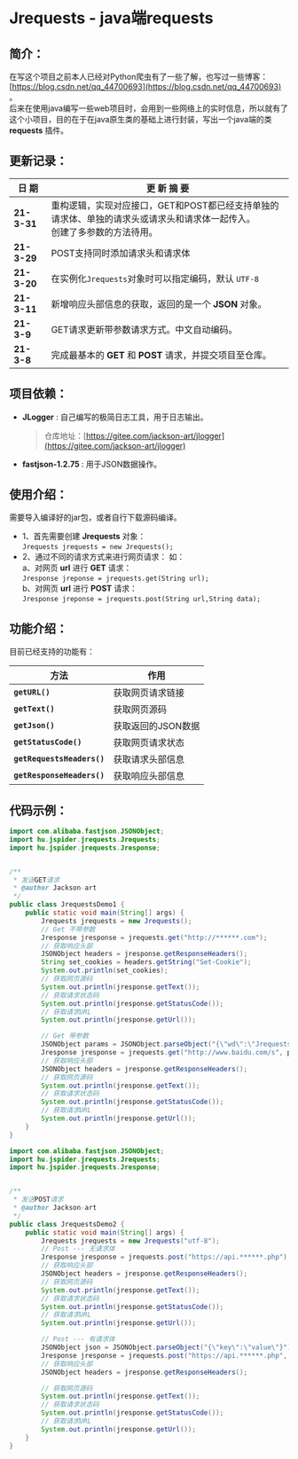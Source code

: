 # Jrequests - java端requests

## 简介：

在写这个项目之前本人已经对Python爬虫有了一些了解，也写过一些博客：[https://blog.csdn.net/qq_44700693](https://blog.csdn.net/qq_44700693) 。 <br>
后来在使用java编写一些web项目时，会用到一些网络上的实时信息，所以就有了这个小项目，目的在于在java原生类的基础上进行封装，写出一个java端的类 **requests** 插件。

## 更新记录：

| 日 期 | 更 新 摘 要 |
| ------ | ------ |
| **21-3-31** | 重构逻辑，实现对应接口，GET和POST都已经支持单独的请求体、单独的请求头或请求头和请求体一起传入。<br>创建了多参数的方法待用。 |
| **21-3-29** | POST支持同时添加请求头和请求体 |
| **21-3-20** | 在实例化`Jrequests`对象时可以指定编码，默认 `UTF-8` |
| **21-3-11** | 新增响应头部信息的获取，返回的是一个 **JSON** 对象。 |
| **21-3-9** | GET请求更新带参数请求方式。中文自动编码。 |
| **21-3-8** | 完成最基本的 **GET** 和 **POST** 请求，并提交项目至仓库。|

## 项目依赖：

* **JLogger** : 自己编写的极简日志工具，用于日志输出。
  > 仓库地址：[https://gitee.com/jackson-art/jlogger](https://gitee.com/jackson-art/jlogger)
* **fastjson-1.2.75** : 用于JSON数据操作。

## 使用介绍：

需要导入编译好的jar包，或者自行下载源码编译。

* 1、首先需要创建 **Jrequests** 对象：<br>
  `Jrequests jrequests = new Jrequests();`<br>
* 2、通过不同的请求方式来进行网页请求： 如：<br>
  a、对网页 **url** 进行 **GET** 请求：<br>
  `Jresponse jreponse = jrequests.get(String url);`<br>
  b、对网页 **url** 进行 **POST** 请求：<br>
  `Jresponse jreponse = jrequests.post(String url,String data);`

## 功能介绍：

目前已经支持的功能有：

| 方法 | 作用 | 
| --- | --- |
| **`getURL()`** | 获取网页请求链接|
| **`getText()`** | 获取网页源码 |
| **`getJson()`** | 获取返回的JSON数据 |
| **`getStatusCode()`** | 获取网页请求状态 |
| **`getRequestsHeaders()`** | 获取请求头部信息 |
| **`getResponseHeaders()`** | 获取响应头部信息 |

## 代码示例：

```java
import com.alibaba.fastjson.JSONObject;
import hu.jspider.jrequests.Jrequests;
import hu.jspider.jrequests.Jresponse;


/**
 * 发送GET请求
 * @author Jackson-art
 */
public class JrequestsDemo1 {
    public static void main(String[] args) {
        Jrequests jrequests = new Jrequests();
        // Get 不带参数
        Jresponse jresponse = jrequests.get("http://******.com");
        // 获取响应头部
        JSONObject headers = jresponse.getResponseHeaders();
        String set_cookies = headers.getString("Set-Cookie");
        System.out.println(set_cookies);
        // 获取网页源码
        System.out.println(jresponse.getText());
        // 获取请求状态码
        System.out.println(jresponse.getStatusCode());
        // 获取请求URL
        System.out.println(jresponse.getUrl());

        // Get 带参数
        JSONObject params = JSONObject.parseObject("{\"wd\":\"Jrequests site:gitee.com\"}");
        Jresponse jresponse = jrequests.get("http://www.baidu.com/s", params);
        // 获取响应头部
        JSONObject headers = jresponse.getResponseHeaders();
        // 获取网页源码
        System.out.println(jresponse.getText());
        // 获取请求状态码
        System.out.println(jresponse.getStatusCode());
        // 获取请求URL
        System.out.println(jresponse.getUrl());
    }
}
```

```java
import com.alibaba.fastjson.JSONObject;
import hu.jspider.jrequests.Jrequests;
import hu.jspider.jrequests.Jresponse;


/**
 * 发送POST请求 
 * @author Jackson-art
 */
public class JrequestsDemo2 {
    public static void main(String[] args) {
        Jrequests jrequests = new Jrequests("utf-8");
        // Post --- 无请求体
        Jresponse jresponse = jrequests.post("https://api.******.php");
        // 获取响应头部
        JSONObject headers = jresponse.getResponseHeaders();
        // 获取网页源码
        System.out.println(jresponse.getText());
        // 获取请求状态码
        System.out.println(jresponse.getStatusCode());
        // 获取请求URL
        System.out.println(jresponse.getUrl());

        // Post --- 有请求体
        JSONObject json = JSONObject.parseObject("{\"key\":\"value\"}");
        Jresponse jresponse = jrequests.post("https://api.******.php", json);
        // 获取响应头部
        JSONObject headers = jresponse.getResponseHeaders();

        // 获取网页源码
        System.out.println(jresponse.getText());
        // 获取请求状态码
        System.out.println(jresponse.getStatusCode());
        // 获取请求URL
        System.out.println(jresponse.getUrl());
    }
}
```